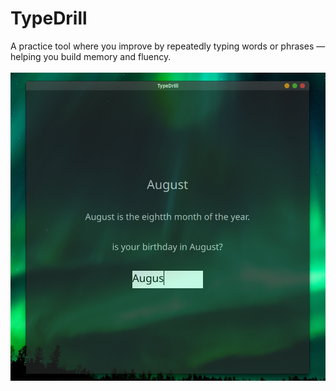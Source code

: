 # TypeDrill
A practice tool where you improve by repeatedly typing words or phrases — helping you build memory and fluency.
<br/><br/>
![Screenshot](screenshots/latest.png)
